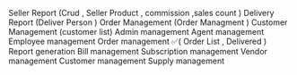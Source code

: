Seller Report (Crud , Seller Product , commission ,sales count )
Delivery Report (Deliver Person )
Order Management (Order Managment  )
Customer Management (customer list)
Admin management 
Agent management
Employee management
Order management ✅(
    Order List , 
    Delivered
)
Report generation
Bill management
Subscription management
Vendor management
Customer management
Supply management